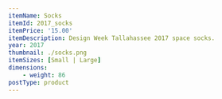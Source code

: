 ```yaml
---
itemName: Socks
itemId: 2017_socks
itemPrice: '15.00'
itemDescription: Design Week Tallahassee 2017 space socks.
year: 2017
thumbnail: ./socks.png
itemSizes: [Small | Large]
dimensions: 
    - weight: 86
postType: product
---
```

